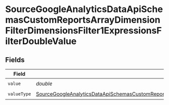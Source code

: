 # SourceGoogleAnalyticsDataApiSchemasCustomReportsArrayDimensionFilterDimensionsFilter1ExpressionsFilterDoubleValue


## Fields

| Field                                                                                                                                                                                                                                                                                 | Type                                                                                                                                                                                                                                                                                  | Required                                                                                                                                                                                                                                                                              | Description                                                                                                                                                                                                                                                                           |
| ------------------------------------------------------------------------------------------------------------------------------------------------------------------------------------------------------------------------------------------------------------------------------------- | ------------------------------------------------------------------------------------------------------------------------------------------------------------------------------------------------------------------------------------------------------------------------------------- | ------------------------------------------------------------------------------------------------------------------------------------------------------------------------------------------------------------------------------------------------------------------------------------- | ------------------------------------------------------------------------------------------------------------------------------------------------------------------------------------------------------------------------------------------------------------------------------------- |
| `value`                                                                                                                                                                                                                                                                               | *double*                                                                                                                                                                                                                                                                              | :heavy_check_mark:                                                                                                                                                                                                                                                                    | N/A                                                                                                                                                                                                                                                                                   |
| `valueType`                                                                                                                                                                                                                                                                           | [SourceGoogleAnalyticsDataApiSchemasCustomReportsArrayDimensionFilterDimensionsFilter1ExpressionsFilterFilter4ToValueValueType](../../models/shared/SourceGoogleAnalyticsDataApiSchemasCustomReportsArrayDimensionFilterDimensionsFilter1ExpressionsFilterFilter4ToValueValueType.md) | :heavy_check_mark:                                                                                                                                                                                                                                                                    | N/A                                                                                                                                                                                                                                                                                   |